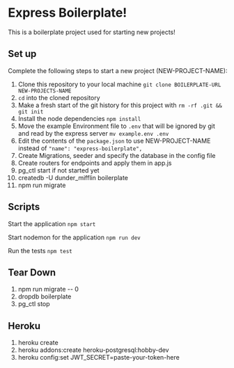 # Express Boilerplate!

This is a boilerplate project used for starting new projects!

## Set up

Complete the following steps to start a new project (NEW-PROJECT-NAME):

1. Clone this repository to your local machine `git clone BOILERPLATE-URL NEW-PROJECTS-NAME`
2. `cd` into the cloned repository
3. Make a fresh start of the git history for this project with `rm -rf .git && git init`
4. Install the node dependencies `npm install`
5. Move the example Environment file to `.env` that will be ignored by git and read by the express server `mv example.env .env`
6. Edit the contents of the `package.json` to use NEW-PROJECT-NAME instead of `"name": "express-boilerplate",`
7. Create Migrations, seeder and specify the database in the config file
8. Create routers for endpoints and apply them in app.js
9. pg_ctl start if not started yet
10. createdb -U dunder_mifflin boilerplate
11. npm run migrate

## Scripts

Start the application `npm start`

Start nodemon for the application `npm run dev`

Run the tests `npm test`

## Tear Down
1. npm run migrate -- 0
2. dropdb boilerplate
3. pg_ctl stop

## Heroku
1. heroku create
2. heroku addons:create heroku-postgresql:hobby-dev
3. heroku config:set JWT_SECRET=paste-your-token-here